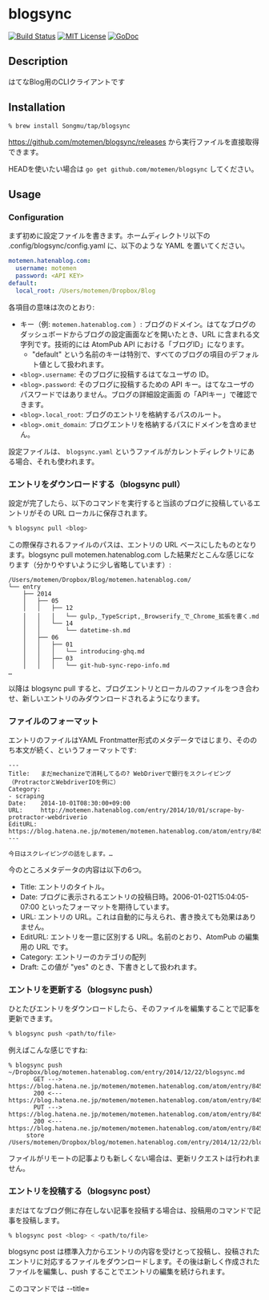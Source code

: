 blogsync
=======

[![Build Status](https://travis-ci.org/motemen/blogsync.png?branch=master)][travis]
[![MIT License](http://img.shields.io/badge/license-MIT-blue.svg?style=flat-square)][license]
[![GoDoc](https://godoc.org/github.com/motemen/blogsync?status.svg)](godoc)

[travis]: https://travis-ci.org/motemen/blogsync
[coveralls]: https://coveralls.io/r/motemen/blogsync?branch=master
[license]: https://github.com/motemen/blogsync/blob/master/LICENSE
[godoc]: https://godoc.org/github.com/motemen/blogsync

## Description

はてなBlog用のCLIクライアントです

## Installation

```console
% brew install Songmu/tap/blogsync
```

https://github.com/motemen/blogsync/releases から実行ファイルを直接取得できます。

HEADを使いたい場合は `go get github.com/motemen/blogsync` してください。

## Usage

### Configuration

まず初めに設定ファイルを書きます。ホームディレクトリ以下の .config/blogsync/config.yaml に、以下のような YAML を置いてください。

```yaml
motemen.hatenablog.com:
  username: motemen
  password: <API KEY>
default:
  local_root: /Users/motemen/Dropbox/Blog
```

各項目の意味は次のとおり:

- キー（例: `motemen.hatenablog.com` ）: ブログのドメイン。はてなブログのダッシュボードからブログの設定画面などを開いたとき、URL に含まれる文字列です。技術的には AtomPub API における「ブログID」になります。
  - "default" という名前のキーは特別で、すべてのブログの項目のデフォルト値として扱われます。
- `<blog>.username`: そのブログに投稿するはてなユーザの ID。
- `<blog>.password`: そのブログに投稿するための API キー。はてなユーザのパスワードではありません。ブログの詳細設定画面 の「APIキー」で確認できます。
- `<blog>.local_root`: ブログのエントリを格納するパスのルート。
- `<blog>.omit_domain`: ブログエントリを格納するパスにドメインを含めません。

設定ファイルは、 `blogsync.yaml` というファイルがカレントディレクトリにある場合、それも使われます。

### エントリをダウンロードする（blogsync pull）

設定が完了したら、以下のコマンドを実行すると当該のブログに投稿しているエントリがその URL ローカルに保存されます。

```sh
% blogsync pull <blog>
```

この際保存されるファイルのパスは、エントリの URL ベースにしたものとなります。blogsync pull motemen.hatenablog.com した結果だとこんな感じになります（分かりやすいように少し省略しています）:

```
/Users/motemen/Dropbox/Blog/motemen.hatenablog.com/
└── entry
    ├── 2014
    │   ├── 05
    │   │   ├── 12
    │   │   │   └── gulp,_TypeScript,_Browserify_で_Chrome_拡張を書く.md
    │   │   └── 14
    │   │       └── datetime-sh.md
    │   ├── 06
    │   │   ├── 01
    │   │   │   └── introducing-ghq.md
    │   │   ├── 03
    │   │   │   └── git-hub-sync-repo-info.md
…
```

以降は blogsync pull すると、ブログエントリとローカルのファイルをつき合わせ、新しいエントリのみダウンロードされるようになります。

### ファイルのフォーマット

エントリのファイルはYAML Frontmatter形式のメタデータではじまり、そののち本文が続く、というフォーマットです:

```
---
Title:   まだmechanizeで消耗してるの? WebDriverで銀行をスクレイピング（ProtractorとWebdriverIOを例に）
Category:
- scraping
Date:    2014-10-01T08:30:00+09:00
URL:     http://motemen.hatenablog.com/entry/2014/10/01/scrape-by-protractor-webdriverio
EditURL: https://blog.hatena.ne.jp/motemen/motemen.hatenablog.com/atom/entry/8454420450066634133
---

今日はスクレイピングの話をします。…
```

今のところメタデータの内容は以下の6つ。

- Title: エントリのタイトル。
- Date: ブログに表示されるエントリの投稿日時。2006-01-02T15:04:05-07:00 といったフォーマットを期待しています。
- URL: エントリの URL。これは自動的に与えられ、書き換えても効果はありません。
- EditURL: エントリを一意に区別する URL。名前のとおり、AtomPub の編集用の URL です。
- Category: エントリーのカテゴリの配列
- Draft: この値が "yes" のとき、下書きとして扱われます。

### エントリを更新する（blogsync push）

ひとたびエントリをダウンロードしたら、そのファイルを編集することで記事を更新できます。

```sh
% blogsync push <path/to/file>
```

例えばこんな感じですね:

```console
% blogsync push ~/Dropbox/blog/motemen.hatenablog.com/entry/2014/12/22/blogsync.md
       GET ---> https://blog.hatena.ne.jp/motemen/motemen.hatenablog.com/atom/entry/8454420450077731341
       200 <--- https://blog.hatena.ne.jp/motemen/motemen.hatenablog.com/atom/entry/8454420450077731341
       PUT ---> https://blog.hatena.ne.jp/motemen/motemen.hatenablog.com/atom/entry/8454420450077731341
       200 <--- https://blog.hatena.ne.jp/motemen/motemen.hatenablog.com/atom/entry/8454420450077731341
     store /Users/motemen/Dropbox/blog/motemen.hatenablog.com/entry/2014/12/22/blogsync.md
```

ファイルがリモートの記事よりも新しくない場合は、更新リクエストは行われません。

### エントリを投稿する（blogsync post）

まだはてなブログ側に存在しない記事を投稿する場合は、投稿用のコマンドで記事を投稿します。

```sh
% blogsync post <blog> < <path/to/file>
```

blogsync post は標準入力からエントリの内容を受けとって投稿し、投稿されたエントリに対応するファイルをダウンロードします。その後は新しく作成されたファイルを編集し、push することでエントリの編集を続けられます。

このコマンドでは --title=<TITLE>、--draft という引数によって記事タイトルや下書き状態の指定を行えるのでこんな風に雑に、ターミナルから書き始めることもできます…

```console
% blogsync post --draft --title=blogsync motemen.hatenablog.com
さてかきはじめるか…
^D
```

## Author

[motemen](https://github.com/motemen)
